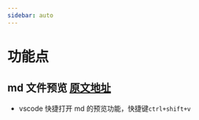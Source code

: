 ```yaml
---
sidebar: auto
---
```


# 功能点

## md 文件预览 [原文地址](‘https://www.thisfaner.com/p/edit-markdown-efficiently-in-vscode')

- vscode 快捷打开 md 的预览功能，快捷键`ctrl+shift+v`
